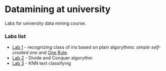 # Datamining at university
Labs for university data mining course.

### Labs list

* [Lab 1](lab1/) - recognizing class of iris based on plain algorythms: *simple self-created one* and [One Rule](http://www.saedsayad.com/oner.htm).
* [Lab 2](lab2/) - Divide and Conquer algorythm
* [Lab 3](lab3/) - KNN text classifying
